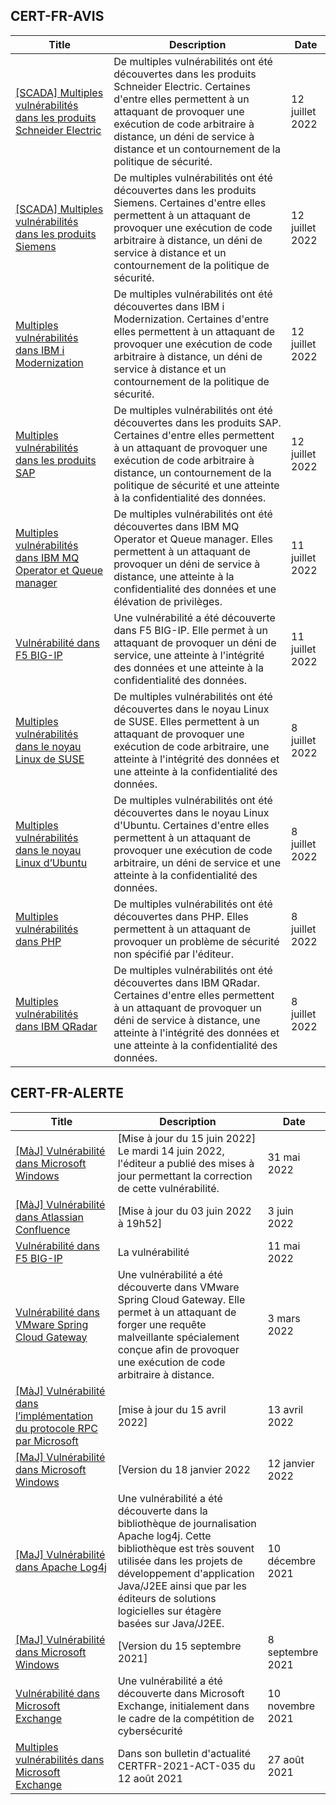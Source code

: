 
## CERT-FR-AVIS
|Title|Description|Date|
|---|---|---|
| [[SCADA] Multiples vulnérabilités dans les produits Schneider Electric](https://www.cert.ssi.gouv.fr/avis/CERTFR-2022-AVI-628/) | De multiples vulnérabilités ont été découvertes dans les produits Schneider Electric. Certaines d'entre elles permettent à un attaquant de provoquer une exécution de code arbitraire à distance, un déni de service à distance et un contournement de la politique de sécurité. | 12 juillet 2022 |
| [[SCADA] Multiples vulnérabilités dans les produits Siemens](https://www.cert.ssi.gouv.fr/avis/CERTFR-2022-AVI-627/) | De multiples vulnérabilités ont été découvertes dans les produits Siemens. Certaines d'entre elles permettent à un attaquant de provoquer une exécution de code arbitraire à distance, un déni de service à distance et un contournement de la politique de sécurité. | 12 juillet 2022 |
| [Multiples vulnérabilités dans IBM i Modernization](https://www.cert.ssi.gouv.fr/avis/CERTFR-2022-AVI-626/) | De multiples vulnérabilités ont été découvertes dans IBM i Modernization. Certaines d'entre elles permettent à un attaquant de provoquer une exécution de code arbitraire à distance, un déni de service à distance et un contournement de la politique de sécurité. | 12 juillet 2022 |
| [Multiples vulnérabilités dans les produits SAP](https://www.cert.ssi.gouv.fr/avis/CERTFR-2022-AVI-625/) | De multiples vulnérabilités ont été découvertes dans les produits SAP. Certaines d'entre elles permettent à un attaquant de provoquer une exécution de code arbitraire à distance, un contournement de la politique de sécurité et une atteinte à la confidentialité des données. | 12 juillet 2022 |
| [Multiples vulnérabilités dans IBM MQ Operator et Queue manager](https://www.cert.ssi.gouv.fr/avis/CERTFR-2022-AVI-624/) | De multiples vulnérabilités ont été découvertes dans IBM MQ Operator et Queue manager. Elles permettent à un attaquant de provoquer un déni de service à distance, une atteinte à la confidentialité des données et une élévation de privilèges. | 11 juillet 2022 |
| [Vulnérabilité dans F5 BIG-IP](https://www.cert.ssi.gouv.fr/avis/CERTFR-2022-AVI-623/) | Une vulnérabilité a été découverte dans F5 BIG-IP. Elle permet à un attaquant de provoquer un déni de service, une atteinte à l'intégrité des données et une atteinte à la confidentialité des données. | 11 juillet 2022 |
| [Multiples vulnérabilités dans le noyau Linux de SUSE](https://www.cert.ssi.gouv.fr/avis/CERTFR-2022-AVI-622/) | De multiples vulnérabilités ont été découvertes dans le noyau Linux de SUSE. Elles permettent à un attaquant de provoquer une exécution de code arbitraire, une atteinte à l'intégrité des données et une atteinte à la confidentialité des données. | 8 juillet 2022 |
| [Multiples vulnérabilités dans le noyau Linux d’Ubuntu](https://www.cert.ssi.gouv.fr/avis/CERTFR-2022-AVI-621/) | De multiples vulnérabilités ont été découvertes dans le noyau Linux d'Ubuntu. Certaines d'entre elles permettent à un attaquant de provoquer une exécution de code arbitraire, un déni de service et une atteinte à la confidentialité des données. | 8 juillet 2022 |
| [Multiples vulnérabilités dans PHP](https://www.cert.ssi.gouv.fr/avis/CERTFR-2022-AVI-620/) | De multiples vulnérabilités ont été découvertes dans PHP. Elles permettent à un attaquant de provoquer un problème de sécurité non spécifié par l'éditeur. | 8 juillet 2022 |
| [Multiples vulnérabilités dans IBM QRadar](https://www.cert.ssi.gouv.fr/avis/CERTFR-2022-AVI-619/) | De multiples vulnérabilités ont été découvertes dans IBM QRadar. Certaines d'entre elles permettent à un attaquant de provoquer un déni de service à distance, une atteinte à l'intégrité des données et une atteinte à la confidentialité des données. | 8 juillet 2022 |
## CERT-FR-ALERTE
|Title|Description|Date|
|---|---|---|
| [[MàJ] Vulnérabilité dans Microsoft Windows](https://www.cert.ssi.gouv.fr/alerte/CERTFR-2022-ALE-005/) | [Mise à jour du 15 juin 2022] Le mardi 14 juin 2022, l'éditeur a publié des mises à jour permettant la correction de cette vulnérabilité.  | 31 mai 2022 |
| [[MàJ] Vulnérabilité dans Atlassian Confluence](https://www.cert.ssi.gouv.fr/alerte/CERTFR-2022-ALE-006/) | [Mise à jour du 03 juin 2022 à 19h52] | 3 juin 2022 |
| [Vulnérabilité dans F5 BIG-IP](https://www.cert.ssi.gouv.fr/alerte/CERTFR-2022-ALE-004/) | La vulnérabilité  | 11 mai 2022 |
| [Vulnérabilité dans VMware Spring Cloud Gateway](https://www.cert.ssi.gouv.fr/alerte/CERTFR-2022-ALE-002/) | Une vulnérabilité a été découverte dans VMware Spring Cloud Gateway. Elle permet à un attaquant de forger une requête malveillante spécialement conçue afin de provoquer une exécution de code arbitraire à distance. | 3 mars 2022 |
| [[MàJ] Vulnérabilité dans l’implémentation du protocole RPC par Microsoft](https://www.cert.ssi.gouv.fr/alerte/CERTFR-2022-ALE-003/) | [mise à jour du 15 avril 2022] | 13 avril 2022 |
| [[MaJ] Vulnérabilité dans Microsoft Windows](https://www.cert.ssi.gouv.fr/alerte/CERTFR-2022-ALE-001/) | [Version du 18 janvier 2022 | 12 janvier 2022 |
| [[MaJ] Vulnérabilité dans Apache Log4j](https://www.cert.ssi.gouv.fr/alerte/CERTFR-2021-ALE-022/) | Une vulnérabilité a été découverte dans la bibliothèque de journalisation Apache log4j. Cette bibliothèque est très souvent utilisée dans les projets de développement d'application Java/J2EE ainsi que par les éditeurs de solutions logicielles sur étagère basées sur Java/J2EE. | 10 décembre 2021 |
| [[MaJ] Vulnérabilité dans Microsoft Windows](https://www.cert.ssi.gouv.fr/alerte/CERTFR-2021-ALE-019/) | [Version du 15 septembre 2021] | 8 septembre 2021 |
| [Vulnérabilité dans Microsoft Exchange](https://www.cert.ssi.gouv.fr/alerte/CERTFR-2021-ALE-021/) | Une vulnérabilité a été découverte dans Microsoft Exchange, initialement dans le cadre de la compétition de cybersécurité  | 10 novembre 2021 |
| [Multiples vulnérabilités dans Microsoft Exchange](https://www.cert.ssi.gouv.fr/alerte/CERTFR-2021-ALE-017/) | Dans son bulletin d'actualité CERTFR-2021-ACT-035 du 12 août 2021  | 27 août 2021 |
